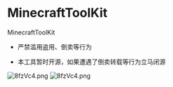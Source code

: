 # MinecraftToolKit
MinecraftToolKit

- 严禁滥用盗用、倒卖等行为

- 本工具暂时开源，如果遭遇了倒卖转载等行为立马闭源

![8fzVc4.png](https://s1.ax1x.com/2020/03/21/8fzVc4.png)
![8fzVc4.png](https://s1.ax1x.com/2020/03/21/8fxonA.png)
